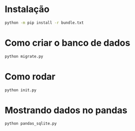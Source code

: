 # Instalação
```sh
python -m pip install -r bundle.txt
```

# Como criar o banco de dados
```sh
python migrate.py 
```

# Como rodar
```sh
python init.py
```

# Mostrando dados no pandas
```sh
python pandas_sqlite.py
```
